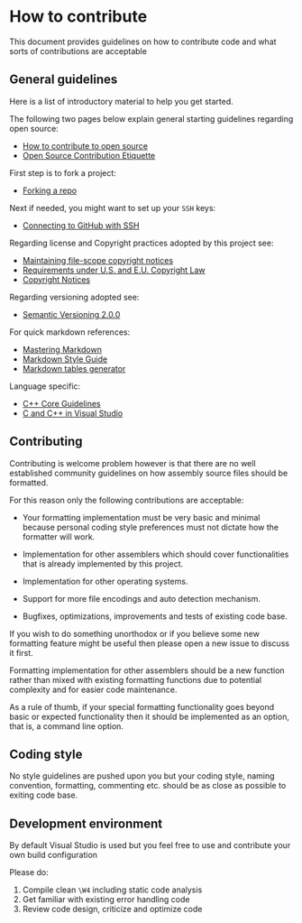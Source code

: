 
# How to contribute

This document provides guidelines on how to contribute code and what sorts of
contributions are acceptable

## General guidelines

Here is a list of introductory material to help you get started.

The following two pages below explain general starting guidelines regarding open source:

- [How to contribute to open source][contribute to open source]
- [Open Source Contribution Etiquette][open source etiquette]

First step is to fork a project:

- [Forking a repo][Forking a repo]

Next if needed, you might want to set up your `SSH` keys:

- [Connecting to GitHub with SSH][github ssh]

Regarding license and Copyright practices adopted by this project see:

- [Maintaining file-scope copyright notices][filescope copyright]
- [Requirements under U.S. and E.U. Copyright Law][copyright law]
- [Copyright Notices][copyright notices]

Regarding versioning adopted see:

- [Semantic Versioning 2.0.0][semantic versioning]

For quick markdown references:

- [Mastering Markdown][markdown mastering]
- [Markdown Style Guide][markdown style]
- [Markdown tables generator][markdown tables]

Language specific:

- [C++ Core Guidelines][guidelines]
- [C and C++ in Visual Studio][vcpp]

## Contributing

Contributing is welcome problem however is that there are no well established community guidelines
on how assembly source files should be formatted.

For this reason only the following contributions are acceptable:

- Your formatting implementation must be very basic and minimal because personal coding style
preferences must not dictate how the formatter will work.

- Implementation for other assemblers which should cover functionalities that is already
  implemented by this project.

- Implementation for other operating systems.

- Support for more file encodings and auto detection mechanism.

- Bugfixes, optimizations, improvements and tests of existing code base.

If you wish to do something unorthodox or if you believe some new formatting feature might be useful
then please open a new issue to discuss it first.

Formatting implementation for other assemblers should be a new function rather than mixed with
existing formatting functions due to potential complexity and for easier code maintenance.

As a rule of thumb, if your special formatting functionality goes beyond basic or expected
functionality then it should be implemented as an option, that is, a command line option.

## Coding style

No style guidelines are pushed upon you but your coding style, naming convention, formatting,
commenting etc. should be as close as possible to exiting code base.

## Development environment

By default Visual Studio is used but you feel free to use and contribute your own build configuration

Please do:

1. Compile clean `\W4` including static code analysis
2. Get familiar with existing error handling code
3. Review code design, criticize and optimize code

[contribute to open source]: https://opensource.guide/how-to-contribute "How to contribute to open source"
[open source etiquette]: https://tirania.org/blog/archive/2010/Dec-31.html "Open Source Contribution Etiquette"
[Forking a repo]: https://docs.github.com/en/get-started/quickstart/fork-a-repo "Forking a repo"
[github ssh]: https://docs.github.com/en/authentication/connecting-to-github-with-ssh "Connecting to GitHub with SSH"
[filescope copyright]: https://softwarefreedom.org/resources/2012/ManagingCopyrightInformation.html#maintaining-file-scope-copyright-notices "Maintaining file-scope copyright notices"
[copyright law]: http://softwarefreedom.org/resources/2007/originality-requirements.html "Requirements under U.S. and E.U. Copyright Law"
[copyright notices]: https://www.gnu.org/prep/maintain/html_node/Copyright-Notices.html "Copyright Notices"
[semantic versioning]: https://semver.org "Semantic Versioning"
[markdown mastering]: https://docs.github.com/en/get-started/writing-on-github/getting-started-with-writing-and-formatting-on-github/basic-writing-and-formatting-syntax "Visit GitHub"
[markdown style]: https://cirosantilli.com/markdown-style-guide "Visit markdown guide"
[markdown tables]: https://www.tablesgenerator.com/markdown_tables "Visit table generator site"
[guidelines]: https://github.com/isocpp/CppCoreGuidelines/blob/master/CppCoreGuidelines.md "Visit GitHub page"
[vcpp]: https://learn.microsoft.com/en-us/cpp/overview/visual-cpp-in-visual-studio "Visit Microsoft page"
